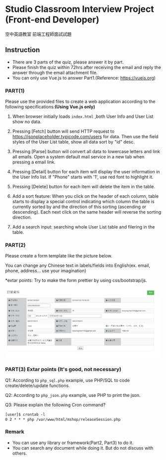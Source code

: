 # Studio Classroom Interview Project (Front-end Developer)

空中英語教室 前端工程師面試試題


## Instruction

- There are 3 parts of the quiz, please answer it by part.
- Please finish the quiz within 72hrs after receiving the email and reply the answer through the email attachment file.
- You can only use Vue.js to answer Part1.(Reference: https://vuejs.org)

### PART(1)

Please use the provided files to create a web application according to the following specifications:**(Using Vue.js only)**

1. When browser initially loads `index.html` ,both User Info and User List show no data.

2. Pressing [Fetch] button will send HTTP request to https://jsonplaceholder.typicode.com/users for data. Then use the field styles of the User List table, show all data sort by "id" desc.
 
3. Pressing [Parse] button will convert all data to lowercase letters and link all emails. Open a system default mail service in a new tab when pressing a email link.

4. Pressing [Detail] button for each item will display the user information in the User Info list. If "Phone" starts with '1', use red font to highlight it.

5. Pressing [Delete] button for each item will delete the item in the table.

6. Add a sort feature: When you click on the header of each column, table starts to display a special control indicating which column the table is currently sorted by and the direction of this sorting (ascending or descending). Each next click on the same header will reverse the sorting direction.
 
7. Add a search input: searching whole User List table and filering in the table.


### PART(2) 

Please create a form template like the picture below.

You can change any Chinese text in labels/fields into English(ex. email, phone, address... use your imagination)

*extar points: Try to make the form prettier by using css/bootstrap/js.

![](ORTV-OrderLayoutDetails.png)


### PART(3) Extar points (It's good, not necessary)
Q1: According to `php_sql.php` example, use PHP/SQL to code create/delete/update functions.

Q2: According to `php_json.php` example, use PHP to print the json.

Q3: Please explain the following Cron command?

```
[user]$ crontab -l
0 2 * * * php /var/www/html/mshop/releaseSession.php
```

### Remark

- You can use any library or framework(Part2, Part3) to do it.
- You can search any document while doing it. But do not discuss with others.